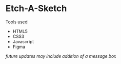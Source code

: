 # Etch-A-Sketch

Tools used

* HTML5
* CSS3
* Javascript
* Figma

*future updates may include addition of a message box*
